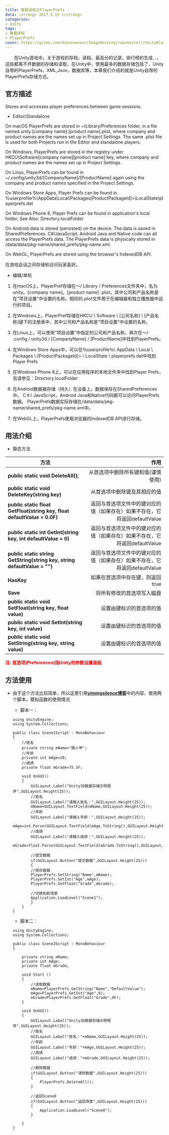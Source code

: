```yaml
---
title: 数据读取之PlayerPrefs
data: <strong> 2017.9.15 </strong>
categories:
- Unity
tags: 
- 数据读取
- PlayerPrefs
cover: https://gitee.com/dioooooooor/ImageHosting/raw/master//UnityBlackLarge.png
---
```

<p style="text-indent:2em">在Unity游戏中，关于游戏的存档，读档，最高分的记录，排行榜的生成...，这些都离不开数据的存储和读取，在Unity中，使用最多的数据存储包括了，Unity自带的PlayerPrefs，XML,Json，数据库等，本章我们介绍的就是Unity自带的PlayerPrefs存储方式。</p>

<!-- more -->

## 官方描述

Stores and accesses player preferences between game sessions.

* Editor/Standalone 

On macOS PlayerPrefs are stored in ~/Library/Preferences folder, in a file named unity.[company name].[product name].plist, where company and product names are the names set up in Project Settings. The same .plist file is used for both Projects run in the Editor and standalone players.

On Windows, PlayerPrefs are stored in the registry under HKCU\Software\[company name]\[product name] key, where company and product names are the names set up in Project Settings.

On Linux, PlayerPrefs can be found in ~/.config/unity3d/[CompanyName]/[ProductName] again using the company and product names specified in the Project Settings.

On Windows Store Apps, Player Prefs can be found in %userprofile%\AppData\Local\Packages\[ProductPackageId]>\LocalState\playerprefs.dat

On Windows Phone 8, Player Prefs can be found in application's local folder, See Also: Directory.localFolder

On Android data is stored (persisted) on the device. The data is saved in SharedPreferences. C#/JavaScript, Android Java and Native code can all access the PlayerPrefs data. The PlayerPrefs data is physically stored in /data/data/pkg-name/shared_prefs/pkg-name.xml.

On WebGL, PlayerPrefs are stored using the browser's IndexedDB API.

在游戏会话之间存储和访问玩家喜好。

* 编辑/单机

1. 在macOS上，PlayerPref存储在〜/ Library / Preferences文件夹中，名为unity。[company name]。[product name] .plist，其中公司和产品名称是在“项目设置”中设置的名称。相同的.plist文件用于在编辑器和独立播放器中运行的项目。

2. 在Windows上，PlayerPref存储在HKCU \ Software \ [公司名称] \ [产品名称]键下的注册表中，其中公司和产品名称是“项目设置”中设置的名称。

3. 在Linux上，可以使用“项目设置”中指定的公司和产品名称，再次在〜/ .config / unity3d / [CompanyName] / [ProductName]中找到PlayerPrefs。

4. 在Windows Store Apps中，可以在％userprofile％\ AppData \ Local \ Packages \ [ProductPackageId]> \ LocalState \ playerprefs.dat中找到Player Prefs

5. 在Windows Phone 8上，可以在应用程序的本地文件夹中找到Player Prefs，另请参见：Directory.localFolder

6. 在Android数据被存储（持久）在设备上。数据保存在SharedPreferences中。 C＃/ JavaScript，Android Java和Native代码都可以访问PlayerPrefs数据。 PlayerPrefs数据实际存储在/data/data/pkg-name/shared_prefs/pkg-name.xml中。

7. 在WebGL上，PlayerPrefs使用浏览器的IndexedDB API进行存储。

## 用法介绍

* 静态方法

| 方法                                                                        | 作用                                                                  |
| ------------------                                                         | -------------------------------------:                                |
| **public static void DeleteAll();**                                        | 从首选项中删除所有键和值(谨慎使用)                                       |
| **public static void DeleteKey(string key)**                               | 从首选项中删除键及其相应的值                                             |
| **public static float GetFloat(string key, float defaultValue = 0.0F)**    | 返回与首选项文件中的键对应的值（如果存在）如果不存在，它将返回defaultValue  |
| **public static int GetInt(string key, int defaultValue = 0)**             | 返回与首选项文件中的键对应的值（如果存在）如果不存在，它将返回defaultValue  |
| **public static string GetString(string key, string defaultValue = "")**   | 返回与首选项文件中的键对应的值（如果存在）如果不存在，它将返回defaultValue  |
| **HasKey**                                                                 | 如果在首选项中存在键，则返回true                                         |
| **Save**                                                                   | 将所有修改的首选项写入磁盘                                               |
| **public static void SetFloat(string key, float value)**                   | 设置由键标识的首选项的值                                                 |
| **public static void SetInt(string key, int value)**                       | 设置由键标识的首选项的值                                                 |
| **public static void SetString(string key, string value)**                 | 设置由键标识的首选项的值                                                 |
<font color = red >**注: 首选项(Preferences)指Unity的参数设置面板** </font>

## 方法使用
* 由于这个方法比较简单，所以这里引用[**yimingsilence博客**](http://blog.csdn.net/yimingsilence/article/details/43452471)中的内容，使用两个脚本，模拟函数的使用情况

    * 脚本一：
    ```Csharp
    using UnityEngine;
    using System.Collections;

    public class Scene1Script : MonoBehaviour 
    {  
        //姓名
        private string mName="路人甲";
        //年龄
        private int mAge=20;
        //成绩
        private float mGrade=75.5F;

        void OnGUI()
        {
            GUILayout.Label("Unity3D数据存储示例程序",GUILayout.Height(25));
            //姓名
            GUILayout.Label("请输入姓名：",GUILayout.Height(25));
            mName=GUILayout.TextField(mName,GUILayout.Height(25));
            //年龄
            GUILayout.Label("请输入年龄：",GUILayout.Height(25));
            mAge=int.Parse(GUILayout.TextField(mAge.ToString(),GUILayout.Height(25)));
            //成绩
            GUILayout.Label("请输入成绩：",GUILayout.Height(25));
            mGrade=float.Parse(GUILayout.TextField(mGrade.ToString(),GUILayout.Height(25)));
            
            //提交数据
            if(GUILayout.Button("提交数据",GUILayout.Height(25)))
            {
            //保存数据
            PlayerPrefs.SetString("Name",mName);
            PlayerPrefs.SetInt("Age",mAge);
            PlayerPrefs.SetFloat("Grade",mGrade);
            
            //切换到新场景
            Application.LoadLevel("Scene1");
            }
        }
    }
    ```

    * 脚本二：
    ```Csharp
    using UnityEngine;
    using System.Collections;

    public class Scene2Script : MonoBehaviour 
    {

        private string mName;
        private int mAge;
        private float mGrade;
        
        void Start () 
        {
            //读取数据
            mName=PlayerPrefs.GetString("Name","DefaultValue");
            mAge=PlayerPrefs.GetInt("Age",0);
            mGrade=PlayerPrefs.GetFloat("Grade",0F);
        }
        
        void OnGUI()
        {
            GUILayout.Label("Unity3D数据存储示例程序",GUILayout.Height(25));
            //姓名
            GUILayout.Label("姓名："+mName,GUILayout.Height(25));
            //年龄
            GUILayout.Label("年龄："+mAge,GUILayout.Height(25));
            //成绩
            GUILayout.Label("成绩："+mGrade,GUILayout.Height(25));
            
            //删除数据
            if(GUILayout.Button("清除数据",GUILayout.Height(25)))
            {
                PlayerPrefs.DeleteAll();
            }
            
            //返回Scene0
            if(GUILayout.Button("返回场景",GUILayout.Height(25)))
            {
                Application.LoadLevel("Scene0");
            }
            
        }
    }
    ```